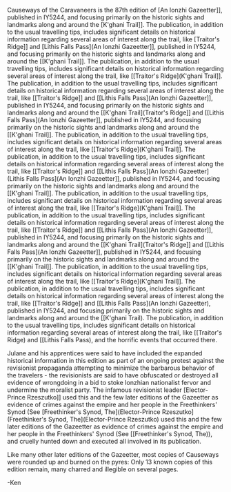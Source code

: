 Causeways of the Caravaneers is the 87th edition of [An Ionzhi Gazeetter]], published in IY5244, and focusing primarily on the historic sights and landmarks along and around the [K'ghani Trail]]. The publication, in addition to the usual travelling tips, includes significant details on historical information regarding several areas of interest along the trail, like [Traitor's Ridge]] and [Lithis Falls Pass](An Ionzhi Gazeetter]], published in IY5244, and focusing primarily on the historic sights and landmarks along and around the [[K'ghani Trail]]. The publication, in addition to the usual travelling tips, includes significant details on historical information regarding several areas of interest along the trail, like [[Traitor's Ridge](K'ghani Trail]]. The publication, in addition to the usual travelling tips, includes significant details on historical information regarding several areas of interest along the trail, like [[Traitor's Ridge]] and [[Lithis Falls Pass](An Ionzhi Gazeetter]], published in IY5244, and focusing primarily on the historic sights and landmarks along and around the [[K'ghani Trail](Traitor's Ridge]] and [[Lithis Falls Pass](An Ionzhi Gazeetter]], published in IY5244, and focusing primarily on the historic sights and landmarks along and around the [[K'ghani Trail]]. The publication, in addition to the usual travelling tips, includes significant details on historical information regarding several areas of interest along the trail, like [[Traitor's Ridge](K'ghani Trail]]. The publication, in addition to the usual travelling tips, includes significant details on historical information regarding several areas of interest along the trail, like [[Traitor's Ridge]] and [[Lithis Falls Pass](An Ionzhi Gazeetter](Lithis Falls Pass](An Ionzhi Gazeetter]], published in IY5244, and focusing primarily on the historic sights and landmarks along and around the [[K'ghani Trail]]. The publication, in addition to the usual travelling tips, includes significant details on historical information regarding several areas of interest along the trail, like [[Traitor's Ridge](K'ghani Trail]]. The publication, in addition to the usual travelling tips, includes significant details on historical information regarding several areas of interest along the trail, like [[Traitor's Ridge]] and [[Lithis Falls Pass](An Ionzhi Gazeetter]], published in IY5244, and focusing primarily on the historic sights and landmarks along and around the [[K'ghani Trail](Traitor's Ridge]] and [[Lithis Falls Pass](An Ionzhi Gazeetter]], published in IY5244, and focusing primarily on the historic sights and landmarks along and around the [[K'ghani Trail]]. The publication, in addition to the usual travelling tips, includes significant details on historical information regarding several areas of interest along the trail, like [[Traitor's Ridge](K'ghani Trail]]. The publication, in addition to the usual travelling tips, includes significant details on historical information regarding several areas of interest along the trail, like [[Traitor's Ridge]] and [[Lithis Falls Pass](An Ionzhi Gazeetter), published in IY5244, and focusing primarily on the historic sights and landmarks along and around the [[K'ghani Trail). The publication, in addition to the usual travelling tips, includes significant details on historical information regarding several areas of interest along the trail, like [[Traitor's Ridge) and [[Lithis Falls Pass), and the horrific events that occurred there. 

Julane and his apprentices were said to have included the expanded historical information in this edition as part of an ongoing protest against the revisionist propaganda attempting to minimize the barbarous behavior of the travelers - the revisionists are said to have obfuscated or destroyed all evidence of wrongdoing in a bid to stoke Ionzhian nationalist fervor and undermine the moralist party. The infamous revisionist leader [Elector-Prince Rzeszutko]] used this and the few later editions of the Gazeetter as evidence of crimes against the empire and her people in the Freethinkers' Synod (See [Freethinker's Synod, The](Elector-Prince Rzeszutko](Freethinker's Synod, The](Elector-Prince Rzeszutko) used this and the few later editions of the Gazeetter as evidence of crimes against the empire and her people in the Freethinkers' Synod (See [[Freethinker's Synod, The)), and cruelly hunted down and executed all involved in its publication.

Like many other later editions of the Gazeetter, most copies of Causeways were rounded up and burned on the pyres: Only 13 known copies of this edition remain, many charred and illegible on several pages. 

-Ken